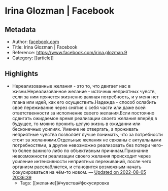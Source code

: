 # Irina Glozman | Facebook

## Metadata
- Author: [facebook.com]()
- Title: Irina Glozman | Facebook
- Reference: https://www.facebook.com/irina.glozman.9
- Category: [[article]]

## Highlights
- Нереализованные желания - это то, что двигает нас в жизни.Нереализованное желание - источник неприятных чувств, если за ним прячется жизненно важная потребность, и у меня нет плана или идей, как его осуществить.Надежда - способ ослабить своё переживание через снятие с себя части или даже всей ответственности за исполнение своего желания.Если постоянно сдвигать ожидаемое время реализации своего желания вперёд в будущее, то можно прожить целую жизнь в ожидании или бесконечных усилиях. Умение не отвергать, а проживать неприятные чувства позволяет лучше понимать, что за потребности стоят за желаниями.Отдельные желания не связаны с актуальными потребностями, а другие невозможно реализовать без потери чего-то более важного либо по объективным причинам.Признание невозможности реализации своего желания происходит через усиление интенсивности неприятных переживаний, после чего организм расслабляется, и становится возможным начать фокусироваться на чём-то новом. — [Updated on 2022-08-05 20:36:39](https://hyp.is/KUNajBTlEe2VBSvnegk4Lw/www.facebook.com/irina.glozman.9)
   - Tags: [[желание]]#чувства#фокусировка

